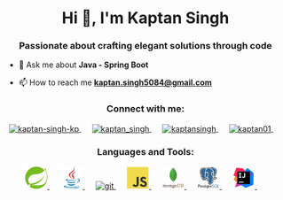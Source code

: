 <h1 align="center">Hi 👋, I'm Kaptan Singh</h1>
<h3 align="center">Passionate about crafting elegant solutions through code</h3>

- 💬 Ask me about **Java - Spring Boot**

- 📫 How to reach me **kaptan.singh5084@gmail.com**

<h3 align="center">Connect with me:</h3>
<p align="center">
  
  <a href="https://linkedin.com/in/kaptan-singh-kp" target="blank">
    <img align="center" src="https://raw.githubusercontent.com/rahuldkjain/github-profile-readme-generator/master/src/images/icons/Social/linked-in-alt.svg" alt="kaptan-singh-kp" height="30" width="40" />
  </a>&nbsp;&nbsp;&nbsp;&nbsp;
  
  <a href="https://www.codechef.com/users/kaptan_singh" target="blank">
    <img align="center" src="https://cdn.jsdelivr.net/npm/simple-icons@3.1.0/icons/codechef.svg" alt="kaptan_singh" height="30" width="40" />
  </a>&nbsp;&nbsp;&nbsp;&nbsp;
  
  <a href="https://codeforces.com/profile/kaptansingh" target="blank">
    <img align="center" src="https://raw.githubusercontent.com/rahuldkjain/github-profile-readme-generator/master/src/images/icons/Social/codeforces.svg" alt="kaptansingh" height="30" width="40" />
  </a>&nbsp;&nbsp;&nbsp;&nbsp;
  
  <a href="https://www.leetcode.com/kaptan01" target="blank">
    <img align="center" src="https://raw.githubusercontent.com/rahuldkjain/github-profile-readme-generator/master/src/images/icons/Social/leet-code.svg" alt="kaptan01" height="30" width="40" />
  </a>&nbsp;&nbsp;&nbsp;&nbsp;
</p>



<h3 align="center">Languages and Tools:</h3>
<p align="center">
    
  <a href="https://spring.io/projects/spring-boot" target="_blank" rel="noreferrer">
    <img src="https://raw.githubusercontent.com/devicons/devicon/master/icons/spring/spring-original.svg" alt="spring boot" width="40" height="40"/>
  </a>&nbsp;&nbsp;&nbsp;&nbsp;

  <a href="https://www.java.com/" target="_blank" rel="noreferrer">
    <img src="https://raw.githubusercontent.com/devicons/devicon/master/icons/java/java-original.svg" alt="java" width="40" height="40"/>
  </a>&nbsp;&nbsp;&nbsp;&nbsp;
  
  <a href="https://git-scm.com/" target="_blank" rel="noreferrer">
    <img src="https://www.vectorlogo.zone/logos/git-scm/git-scm-icon.svg" alt="git" width="40" height="40"/>
  </a>&nbsp;&nbsp;&nbsp;&nbsp;
  
  <a href="https://developer.mozilla.org/en-US/docs/Web/JavaScript" target="_blank" rel="noreferrer">
    <img src="https://raw.githubusercontent.com/devicons/devicon/master/icons/javascript/javascript-original.svg" alt="javascript" width="40" height="40"/>
  </a>&nbsp;&nbsp;&nbsp;&nbsp;
  
  <a href="https://www.mongodb.com/" target="_blank" rel="noreferrer">
    <img src="https://raw.githubusercontent.com/devicons/devicon/master/icons/mongodb/mongodb-original-wordmark.svg" alt="mongodb" width="40" height="40"/>
  </a>&nbsp;&nbsp;&nbsp;&nbsp;

  
  <a href="https://www.postgresql.org/" target="_blank" rel="noreferrer">
    <img src="https://raw.githubusercontent.com/devicons/devicon/master/icons/postgresql/postgresql-original-wordmark.svg" alt="postgresql" width="40" height="40"/>
  </a>&nbsp;&nbsp;&nbsp;&nbsp;
  
  <a href="https://www.jetbrains.com/idea/" target="_blank" rel="noreferrer">
    <img src="https://raw.githubusercontent.com/devicons/devicon/master/icons/intellij/intellij-original.svg" alt="intellij idea" width="40" height="40"/>
  </a>&nbsp;&nbsp;&nbsp;&nbsp;
  
</p>
